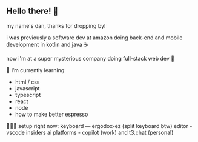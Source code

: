 ## Hello there! 👋
my name's dan, thanks for dropping by!

i was previously a software dev at amazon doing back-end and mobile development in kotlin and java ☕️

now i'm at a super mysterious company doing full-stack web dev 🤖

🌱 I’m currently learning:
- html / css
- javascript
- typescript
- react
- node
- how to make better espresso

👨🏻‍💻 setup right now:
keyboard — ergodox-ez (split keyboard btw)
editor - vscode insiders
ai platforms - copilot (work) and t3.chat (personal)


